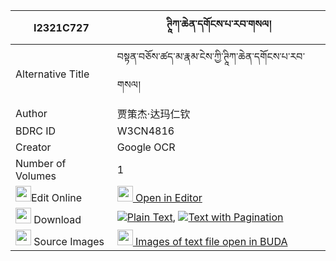|I2321C727|ཊཱིཀ་ཆེན་དགོངས་པ་རབ་གསལ། 
| --- | --- 
|Alternative Title |བསྟན་བཅོས་ཚད་མ་རྣམ་ངེས་ཀྱི་ཊཱིཀ་ཆེན་དགོངས་པ་རབ་གསལ།
|Author| 贾策杰·达玛仁钦
|BDRC ID | W3CN4816
|Creator | Google OCR
|Number of Volumes| 1
|<img width="25" src="https://img.icons8.com/color/25/000000/edit-property.png">Edit Online| [<img width="25" src="https://avatars.githubusercontent.com/u/45091458?s=200&v=4"> Open in Editor](http://editor.openpecha.org/I2321C727)
|<img width="25" src="https://img.icons8.com/fluent/48/000000/download-2.png"/>  Download | [![](https://img.icons8.com/color/20/000000/txt.png)Plain Text](https://github.com/Openpecha/I2321C727/releases/download/v1/tika(?)_chen_gongpa_rabsal_plain_I2321C727.zip), [![](https://img.icons8.com/color/20/000000/txt.png)Text with Pagination](https://github.com/Openpecha/I2321C727/releases/download/v1/tika(?)_chen_gongpa_rabsal_pages_I2321C727.zip)
|<img width="25" src="https://img.icons8.com/plasticine/100/000000/pictures-folder.png"/>  Source Images | [<img width="25" src="https://library.bdrc.io/icons/BUDA-small.svg"> Images of text file open in BUDA](https://library.bdrc.io/show/bdr:W3CN4816)